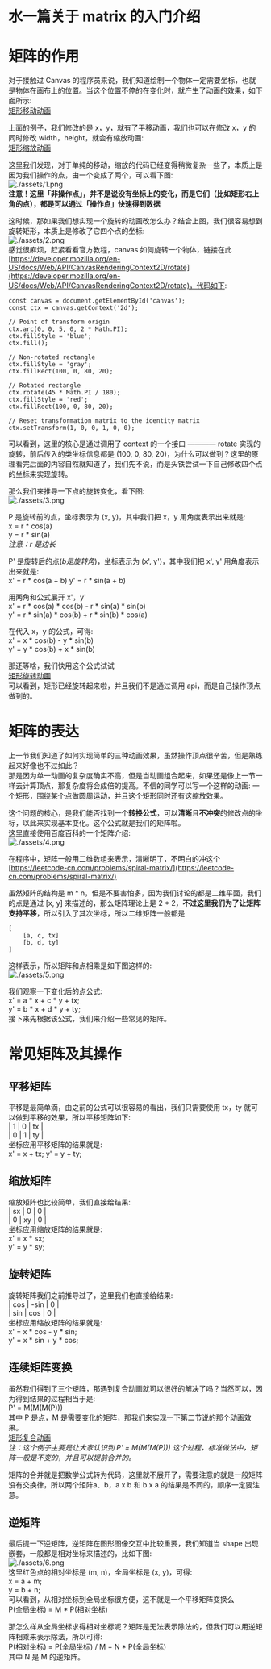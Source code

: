 # 水一篇关于 matrix 的入门介绍

# 矩阵的作用
对于接触过 Canvas 的程序员来说，我们知道绘制一个物体一定需要坐标，也就是物体在画布上的位置。当这个位置不停的在变化时，就产生了动画的效果，如下面所示:  
[矩形移动动画](./demo/1.html)  

上面的例子，我们修改的是 x，y，就有了平移动画，我们也可以在修改 x，y 的同时修改 width，height，就会有缩放动画:  
[矩形缩放动画](./demo/2.html)  

这里我们发现，对于单纯的移动，缩放的代码已经变得稍微复杂一些了，本质上是因为我们操作的点，由一个变成了两个，可以看下图:  
![./assets/1.png](./assets/1.png)  
**注意！这里「非操作点」，并不是说没有坐标上的变化，而是它们（比如矩形右上角的点），都是可以通过「操作点」快速得到数据**

这时候，那如果我们想实现一个旋转的动画改怎么办？结合上图，我们很容易想到旋转矩形，本质上是修改了它四个点的坐标:  
![./assets/2.png](./assets/2.png)  
感觉很麻烦，赶紧看看官方教程，canvas 如何旋转一个物体，链接在此[https://developer.mozilla.org/en-US/docs/Web/API/CanvasRenderingContext2D/rotate](https://developer.mozilla.org/en-US/docs/Web/API/CanvasRenderingContext2D/rotate)，代码如下:  
```
const canvas = document.getElementById('canvas');
const ctx = canvas.getContext('2d');

// Point of transform origin
ctx.arc(0, 0, 5, 0, 2 * Math.PI);
ctx.fillStyle = 'blue';
ctx.fill();

// Non-rotated rectangle
ctx.fillStyle = 'gray';
ctx.fillRect(100, 0, 80, 20);

// Rotated rectangle
ctx.rotate(45 * Math.PI / 180);
ctx.fillStyle = 'red';
ctx.fillRect(100, 0, 80, 20);

// Reset transformation matrix to the identity matrix
ctx.setTransform(1, 0, 0, 1, 0, 0);
```
可以看到，这里的核心是通过调用了 context 的一个接口 ———— rotate 实现的旋转，前后传入的类坐标信息都是 (100, 0, 80, 20)，为什么可以做到？这里的原理看完后面的内容自然就知道了，我们先不说，而是头铁尝试一下自己修改四个点的坐标来实现旋转。  

那么我们来推导一下点的旋转变化，看下图:  
![./assets/3.png](./assets/3.png)  

P 是旋转前的点，坐标表示为 (x, y)，其中我们把 x，y 用角度表示出来就是:  
x = r * cos(a)  
y = r * sin(a)  
*注意：r 是边长*

P' 是旋转后的点(*b是旋转角*)，坐标表示为 (x', y')，其中我们把 x', y' 用角度表示出来就是:  
x' = r * cos(a + b)
y' = r * sin(a + b)  

用两角和公式展开 x'，y'  
x' = r * cos(a) * cos(b) - r * sin(a) * sin(b)  
y' = r * sin(a) * cos(b) + r * sin(b) * cos(a)  

在代入 x，y 的公式，可得:  
x' = x * cos(b) - y * sin(b)  
y' = y * cos(b) + x * sin(b)

那还等啥，我们快用这个公式试试  
[矩形旋转动画](./demo/3.html)   
可以看到，矩形已经旋转起来啦，并且我们不是通过调用 api，而是自己操作顶点做到的。  

# 矩阵的表达
上一节我们知道了如何实现简单的三种动画效果，虽然操作顶点很辛苦，但是熟练起来好像也不过如此？  
那是因为单一动画的复杂度确实不高，但是当动画组合起来，如果还是像上一节一样去计算顶点，那复杂度将会成倍的提高。不信的同学可以写一个这样的动画: 一个矩形，围绕某个点做圆周运动，并且这个矩形同时还有这缩放效果。

这个问题的核心，是我们能否找到一个**转换公式**，可以**清晰**且**不冲突**的修改点的坐标，以此来实现基本变化。这个公式就是我们的矩阵啦。  
这里直接使用百度百科的一个矩阵介绍:  
![./assets/4.png](./assets/4.png)  

在程序中，矩阵一般用二维数组来表示，清晰明了，不明白的冲这个[https://leetcode-cn.com/problems/spiral-matrix/](https://leetcode-cn.com/problems/spiral-matrix/)  

虽然矩阵的结构是 m * n，但是不要害怕多，因为我们讨论的都是二维平面，我们的点是通过 [x, y] 来描述的，那么矩阵理论上是 2 * 2，**不过这里我们为了让矩阵支持平移**，所以引入了其次坐标，所以二维矩阵一般都是  
```
[
    [a, c, tx]
    [b, d, ty]
]
```
这样表示，所以矩阵和点相乘是如下图这样的:  
![./assets/5.png](./assets/5.png)  

我们观察一下变化后的点公式:  
x' = a * x + c * y + tx;  
y' = b * x + d * y + ty;  
接下来先根据该公式，我们来介绍一些常见的矩阵。

# 常见矩阵及其操作
## 平移矩阵
平移是最简单滴，由之前的公式可以很容易的看出，我们只需要使用 tx，ty 就可以做到平移的效果，所以平移矩阵如下:  
| 1 | 0 | tx |  
| 0 | 1 | ty |  
坐标应用平移矩阵的结果就是:  
x' = x + tx;
y' = y + ty;

## 缩放矩阵
缩放矩阵也比较简单，我们直接给结果:  
| sx | 0  | 0 |  
| 0  | xy | 0 |  
坐标应用缩放矩阵的结果就是:  
x' = x * sx;  
y' = y * sy;  

## 旋转矩阵
旋转矩阵我们之前推导过了，这里我们也直接给结果:  
| cos | -sin | 0 |  
| sin | cos  | 0 |  
坐标应用缩放矩阵的结果就是:  
x' = x * cos - y * sin;  
y' = x * sin + y * cos;

## 连续矩阵变换
虽然我们得到了三个矩阵，那遇到复合动画就可以很好的解决了吗？当然可以，因为得到结果的过程相当于是:  
P' = M(M(M(P)))  
其中 P 是点，M 是需要变化的矩阵，那我们来实现一下第二节说的那个动画效果。  
[矩形复合动画](./demo/4.html)  
*注：这个例子主要是让大家认识到 P' = M(M(M(P))) 这个过程，标准做法中，矩阵一般是不变的，并且可以提前合并的。*

矩阵的合并就是把数学公式转为代码，这里就不展开了，需要注意的就是一般矩阵没有交换律，所以两个矩阵a、b，a x b 和 b x a 的结果是不同的，顺序一定要注意。

## 逆矩阵
最后提一下逆矩阵，逆矩阵在图形图像交互中比较重要，我们知道当 shape 出现嵌套，一般都是相对坐标来描述的，比如下图:  
![./assets/6.png](./assets/6.png)  
这里红色点的相对坐标是 (m, n)，全局坐标是 (x, y)，可得:  
x = a + m;  
y = b + n;  
可以看到，从相对坐标到全局坐标很方便，这不就是一个平移矩阵变换么  
P(全局坐标) = M * P(相对坐标)  

那怎么样从全局坐标求得相对坐标呢？矩阵是无法表示除法的，但我们可以用逆矩阵相乘来表示除法，所以可得:  
P(相对坐标) = P(全局坐标) / M = N * P(全局坐标)  
其中 N 是 M 的逆矩阵。
